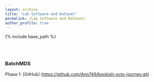 ```yaml
---
layout: archive
title: "Lab Software and Dataset"
permalink: /Lab Software and Dataset/
author_profile: true
---
```


{% include base_path %}

<br/>
<br/>


### BatchMDS
Phase 1: [GitHub] (https://github.com/Ann749/bookish-octo-journey.git)
